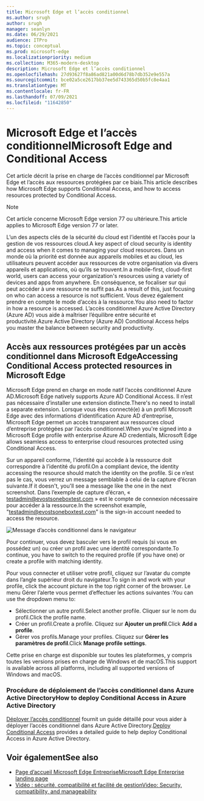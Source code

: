 ```yaml
---
title: Microsoft Edge et l’accès conditionnel
ms.author: srugh
author: srugh
manager: seanlyn
ms.date: 06/29/2021
audience: ITPro
ms.topic: conceptual
ms.prod: microsoft-edge
ms.localizationpriority: medium
ms.collection: M365-modern-desktop
description: Microsoft Edge et l’accès conditionnel
ms.openlocfilehash: 27d93627f8a86ad821a00d6d78b7db352e9e557a
ms.sourcegitcommit: bce02a5ce2617bb37ee5d743365d50b5fc8e4aa1
ms.translationtype: MT
ms.contentlocale: fr-FR
ms.lasthandoff: 07/09/2021
ms.locfileid: "11642850"
---
```

# <a name="microsoft-edge-and-conditional-access"></a><span data-ttu-id="f6f83-103">Microsoft Edge et l’accès conditionnel</span><span class="sxs-lookup"><span data-stu-id="f6f83-103">Microsoft Edge and Conditional Access</span></span>
  
<span data-ttu-id="f6f83-104">Cet article décrit la prise en charge de l’accès conditionnel par Microsoft Edge et l’accès aux ressources protégées par ce biais.</span><span class="sxs-lookup"><span data-stu-id="f6f83-104">This article describes how Microsoft Edge supports Conditional Access, and how to access resources protected by Conditional Access.</span></span>

> [!NOTE]
> <span data-ttu-id="f6f83-105">Cet article concerne Microsoft Edge version 77 ou ultérieure.</span><span class="sxs-lookup"><span data-stu-id="f6f83-105">This article applies to Microsoft Edge version 77 or later.</span></span>

<span data-ttu-id="f6f83-106">L’un des aspects clés de la sécurité du cloud est l’identité et l’accès pour la gestion de vos ressources cloud.</span><span class="sxs-lookup"><span data-stu-id="f6f83-106">A key aspect of cloud security is identity and access when it comes to managing your cloud resources.</span></span> <span data-ttu-id="f6f83-107">Dans un monde où la priorité est donnée aux appareils mobiles et au cloud, les utilisateurs peuvent accéder aux ressources de votre organisation via divers appareils et applications, où qu’ils se trouvent.</span><span class="sxs-lookup"><span data-stu-id="f6f83-107">In a mobile-first, cloud-first world, users can access your organization's resources using a variety of devices and apps from anywhere.</span></span> <span data-ttu-id="f6f83-108">En conséquence, se focaliser sur qui peut accéder à une ressource ne suffit pas.</span><span class="sxs-lookup"><span data-stu-id="f6f83-108">As a result of this, just focusing on who can access a resource is not sufficient.</span></span> <span data-ttu-id="f6f83-109">Vous devez également prendre en compte le mode d’accès à la ressource.</span><span class="sxs-lookup"><span data-stu-id="f6f83-109">You also need to factor in how a resource is accessed.</span></span> <span data-ttu-id="f6f83-110">L’accès conditionnel Azure Active Directory (Azure AD) vous aide à maîtriser l’équilibre entre sécurité et productivité.</span><span class="sxs-lookup"><span data-stu-id="f6f83-110">Azure Active Directory (Azure AD) Conditional Access helps you master the balance between security and productivity.</span></span>

## <a name="accessing-conditional-access-protected-resources-in-microsoft-edge"></a><span data-ttu-id="f6f83-111">Accès aux ressources protégées par un accès conditionnel dans Microsoft Edge</span><span class="sxs-lookup"><span data-stu-id="f6f83-111">Accessing Conditional Access protected resources in Microsoft Edge</span></span>

<span data-ttu-id="f6f83-112">Microsoft Edge prend en charge en mode natif l’accès conditionnel Azure AD.</span><span class="sxs-lookup"><span data-stu-id="f6f83-112">Microsoft Edge natively supports Azure AD Conditional Access.</span></span> <span data-ttu-id="f6f83-113">Il n’est pas nécessaire d’installer une extension distincte.</span><span class="sxs-lookup"><span data-stu-id="f6f83-113">There's no need to install a separate extension.</span></span> <span data-ttu-id="f6f83-114">Lorsque vous êtes connecté(e) à un profil Microsoft Edge avec des informations d’identification Azure AD d’entreprise, Microsoft Edge permet un accès transparent aux ressources cloud d’entreprise protégées par l’accès conditionnel.</span><span class="sxs-lookup"><span data-stu-id="f6f83-114">When you're signed into a Microsoft Edge profile with enterprise Azure AD credentials, Microsoft Edge allows seamless access to enterprise cloud resources protected using Conditional Access.</span></span>

<span data-ttu-id="f6f83-115">Sur un appareil conforme, l’identité qui accède à la ressource doit correspondre à l’identité du profil.</span><span class="sxs-lookup"><span data-stu-id="f6f83-115">On a compliant device, the identity accessing the resource should match the identity on the profile.</span></span>  <span data-ttu-id="f6f83-116">Si ce n’est pas le cas, vous verrez un message semblable à celui de la capture d’écran suivante.</span><span class="sxs-lookup"><span data-stu-id="f6f83-116">If it doesn't, you'll see a message like the one in the next screenshot.</span></span> <span data-ttu-id="f6f83-117">Dans l’exemple de capture d’écran, « testadmin@evostsoneboxtest.com » est le compte de connexion nécessaire pour accéder à la ressource.</span><span class="sxs-lookup"><span data-stu-id="f6f83-117">In the screenshot example, "testadmin@evostsoneboxtest.com" is the sign-in account needed to access the resource.</span></span>

![Message d’accès conditionnel dans le navigateur](./media/edge-security/microsoft-edge-security-conditional-access.png)

<span data-ttu-id="f6f83-119">Pour continuer, vous devez basculer vers le profil requis (si vous en possédez un) ou créer un profil avec une identité correspondante.</span><span class="sxs-lookup"><span data-stu-id="f6f83-119">To continue, you have to switch to the required profile (if you have one) or create a profile with matching identity.</span></span>

<span data-ttu-id="f6f83-120">Pour vous connecter et utiliser votre profil, cliquez sur l’avatar du compte dans l’angle supérieur droit du navigateur.</span><span class="sxs-lookup"><span data-stu-id="f6f83-120">To sign in and work with your profile, click the account picture in the top right corner of the browser.</span></span> <span data-ttu-id="f6f83-121">Le menu Gérer l’alerte vous permet d’effectuer les actions suivantes :</span><span class="sxs-lookup"><span data-stu-id="f6f83-121">You can use the dropdown menu to:</span></span>

- <span data-ttu-id="f6f83-122">Sélectionner un autre profil.</span><span class="sxs-lookup"><span data-stu-id="f6f83-122">Select another profile.</span></span> <span data-ttu-id="f6f83-123">Cliquer sur le nom du profil.</span><span class="sxs-lookup"><span data-stu-id="f6f83-123">Click the profile name.</span></span>
- <span data-ttu-id="f6f83-124">Créer un profil.</span><span class="sxs-lookup"><span data-stu-id="f6f83-124">Create a profile.</span></span> <span data-ttu-id="f6f83-125">Cliquez sur **Ajouter un profil**.</span><span class="sxs-lookup"><span data-stu-id="f6f83-125">Click **Add a profile**.</span></span>
- <span data-ttu-id="f6f83-126">Gérer vos profils.</span><span class="sxs-lookup"><span data-stu-id="f6f83-126">Manage your profiles.</span></span> <span data-ttu-id="f6f83-127">Cliquez sur **Gérer les paramètres de profil**.</span><span class="sxs-lookup"><span data-stu-id="f6f83-127">Click **Manage profile settings**.</span></span>

<span data-ttu-id="f6f83-128">Cette prise en charge est disponible sur toutes les plateformes, y compris toutes les versions prises en charge de Windows et de macOS.</span><span class="sxs-lookup"><span data-stu-id="f6f83-128">This support is available across all platforms, including all supported versions of Windows and macOS.</span></span>

### <a name="how-to-deploy-conditional-access-in-azure-active-directory"></a><span data-ttu-id="f6f83-129">Procédure de déploiement de l’accès conditionnel dans Azure Active Directory</span><span class="sxs-lookup"><span data-stu-id="f6f83-129">How to deploy Conditional Access in Azure Active Directory</span></span>

<span data-ttu-id="f6f83-130">[Déployer l’accès conditionnel](/azure/active-directory/conditional-access/plan-conditional-access) fournit un guide détaillé pour vous aider à déployer l’accès conditionnel dans Azure Active Directory.</span><span class="sxs-lookup"><span data-stu-id="f6f83-130">[Deploy Conditional Access](/azure/active-directory/conditional-access/plan-conditional-access) provides a detailed guide to help deploy Conditional Access in Azure Active Directory.</span></span>

## <a name="see-also"></a><span data-ttu-id="f6f83-131">Voir également</span><span class="sxs-lookup"><span data-stu-id="f6f83-131">See also</span></span>

- [<span data-ttu-id="f6f83-132">Page d’accueil Microsoft Edge Entreprise</span><span class="sxs-lookup"><span data-stu-id="f6f83-132">Microsoft Edge Enterprise landing page</span></span>](https://aka.ms/EdgeEnterprise)
- [<span data-ttu-id="f6f83-133">Vidéo : sécurité, compatibilité et facilité de gestion</span><span class="sxs-lookup"><span data-stu-id="f6f83-133">Video: Security, compatibility, and manageability</span></span>](/microsoft-edge-video-security-compatibility-manageability.md)